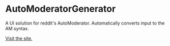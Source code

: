 # AutoModeratorGenerator
A UI solution for reddit's AutoModerator. Automatically converts input to the AM syntax.

[Visit the site.](https://begbertbiggs.github.io/AMGenerator)